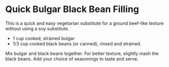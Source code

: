 Quick Bulgar Black Bean Filling
=========================

This is a quick and easy vegetarian substitute for a ground beef-like texture without using a soy substitute.

* 1 cup cooked, strained bulgar
* 1/3 cup cooked black beans (or canned), rinsed and strained.

Mix bulgar and black beans together. For better texture, slightly mash the black beans. Add your choice of seasonings to taste and serve. 
